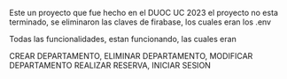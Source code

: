 Este un proyecto que fue hecho en el DUOC UC 2023 el proyecto no esta terminado, se eliminaron las claves de firabase, los cuales eran los .env


Todas las funcionalidades, estan funcionando, las cuales eran

CREAR DEPARTAMENTO, ELIMINAR DEPARTAMENTO, MODIFICAR DEPARTAMENTO
REALIZAR RESERVA, INICIAR SESION
